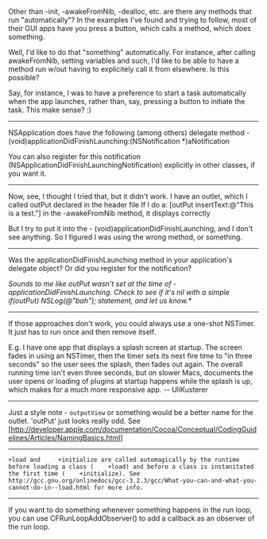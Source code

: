 Other than -init, -awakeFromNib, -dealloc, etc. are there any methods that run "automatically"?  In the examples I've found and trying to follow, most of their GUI apps have you press a button, which calls a method, which does something.
 
Well, I'd like to do that "something" automatically.  For instance, after calling awakeFromNib, setting variables and such, I'd like to be able to have a method run w/out having to explicitely call it from elsewhere.  Is this possible?
 
Say, for instance, I was to have a preference to start a task automatically when the app launches, rather than, say, pressing a button to initiate the task.  This make sense? :)

----

NSApplication does have the following (among others) delegate method     - (void)applicationDidFinishLaunching:(NSNotification *)aNotification

You can also register for this notification (NSApplicationDidFinishLaunchingNotification) explicitly in other classes, if you want it.

----
 
Now, see, I thought I tried that, but it didn't work.
I have an outlet, which I called outPut declared in the header file
If I do a:   [outPut insertText:@"This is a test."]  in the -awakeFromNib method, it displays correctly
 
But I try to put it into the - (void)applicationDidFinishLaunching, and I don't see anything.  So I figured I was using the wrong method, or something.

----

Was the applicationDidFinishLaunching method in your application's delegate object? Or did you register for the notification?

*Sounds to me like outPut wasn't set at the time of -applicationDidFinishLaunching. Check to see if it's nil with a simple      if(outPut) NSLog(@"bah");  statement, and let us know.**

----

If those approaches don't work, you could always use a one-shot NSTimer. It just has to run once and then remove itself.

E.g. I have one app that displays a splash screen at startup. The screen fades in using an NSTimer, then the timer sets its next fire time to "in three seconds" so the user sees the splash, then fades out again. The overall running time isn't even three seconds, but on slower Macs, documents the user opens or loading of plugins at startup happens while the splash is up, which makes for a much more responsive app. -- UliKusterer

----

Just a style note - <code>outputView</code> or something would be a better name for the outlet. 'outPut' just looks really odd. See [http://developer.apple.com/documentation/Cocoa/Conceptual/CodingGuidelines/Articles/NamingBasics.html]

----

    +load and     +initialize are called automagically by the runtime before loading a class (    +load) and before a class is instanitated the first time (    +initialize). See http://gcc.gnu.org/onlinedocs/gcc-3.2.3/gcc/What-you-can-and-what-you-cannot-do-in--load.html for more info.

----

If you want to do something whenever something happens in the run loop, you can use     CFRunLoopAddObserver() to add a callback as an observer of the run loop.

